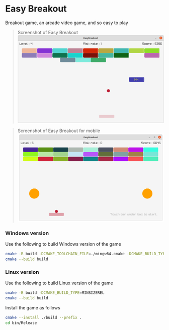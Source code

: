 # Easy Breakout
Breakout game, an arcade video game, and so easy to play

> Screenshot of Easy Breakout
![alt text](https://github.com/inthelamp/EasyBreakout/blob/master/EasyBreakout.png?raw=true "Easy Breakout")

> Screenshot of Easy Breakout for mobile
![alt text](https://github.com/inthelamp/EasyBreakout/blob/master/EasyBreakoutMobile.png?raw=true "Easy Breakout for Mobile")

### Windows version
Use the following to build Windows version of the game

``` bash
cmake -B build -DCMAKE_TOOLCHAIN_FILE=./mingw64.cmake -DCMAKE_BUILD_TYPE=MINSIZEREL
cmake --build build
```

### Linux version
Use the following to build Linux version of the game

``` bash
cmake -B build -DCMAKE_BUILD_TYPE=MINSIZEREL
cmake --build build
```

Install the game as follows

``` bash
cmake --install ./build --prefix .
cd bin/Release
```
